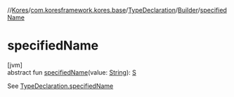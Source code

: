 //[Kores](../../../../index.md)/[com.koresframework.kores.base](../../index.md)/[TypeDeclaration](../index.md)/[Builder](index.md)/[specifiedName](specified-name.md)

# specifiedName

[jvm]\
abstract fun [specifiedName](specified-name.md)(value: [String](https://kotlinlang.org/api/latest/jvm/stdlib/kotlin/-string/index.html)): [S](index.md)

See [TypeDeclaration.specifiedName](../specified-name.md)
